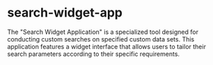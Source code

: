 # search-widget-app
The "Search Widget Application" is a specialized tool designed for conducting custom searches on specified custom data sets. This application features a widget interface that allows users to tailor their search parameters according to their specific requirements.
